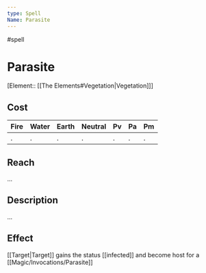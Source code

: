 ```yaml
---
type: Spell
Name: Parasite
---
```

#spell 

# Parasite

[Element:: [[The Elements#Vegetation|Vegetation]]]

## Cost

| Fire | Water | Earth | Neutral | Pv | Pa | Pm |
| -- | -- | -- | -- | -- | -- | -- | 
| . | . | . | . | . | . | . |

## Reach
...

## Description
...

## Effect
[[Target|Target]] gains the status [[infected]] and become host for a [[Magic/Invocations/Parasite]]

